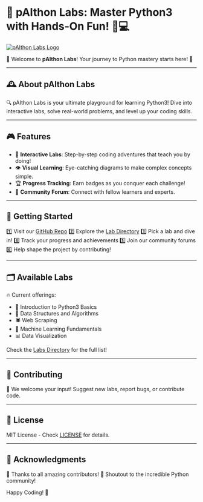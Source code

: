 # 🎯 pAIthon Labs: Master Python3 with Hands-On Fun! 🧪💻

[![pAIthon Labs Logo](Logos-Files/LabLogo.png)](https://github.com/worldfamous718/pAIthon-Labs)

🌟 Welcome to **pAIthon Labs**! Your journey to Python mastery starts here! 🚀

---

## 🕰️ About pAIthon Labs

🔍 pAIthon Labs is your ultimate playground for learning Python3! Dive into interactive labs, solve real-world problems, and level up your coding skills.

---

## 🎮 Features

- 🔢 **Interactive Labs**: Step-by-step coding adventures that teach you by doing!
- 👁️ **Visual Learning**: Eye-catching diagrams to make complex concepts simple.
- 🏆 **Progress Tracking**: Earn badges as you conquer each challenge!
- 💬 **Community Forum**: Connect with fellow learners and experts.

---

## 🚀 Getting Started

1️⃣ Visit our [GitHub Repo](https://github.com/worldfamous718/pAIthon-Labs)
2️⃣ Explore the [Lab Directory](Labs)
3️⃣ Pick a lab and dive in!
4️⃣ Track your progress and achievements
5️⃣ Join our community forums
6️⃣ Help shape the project by contributing!

---

## 🗂️ Available Labs

🔥 Current offerings:
- 🐍 Introduction to Python3 Basics
- 🧩 Data Structures and Algorithms
- 🕷️ Web Scraping
- 🤖 Machine Learning Fundamentals
- 📊 Data Visualization

Check the [Labs Directory](Labs) for the full list!

---

## 🤝 Contributing

🙌 We welcome your input! Suggest new labs, report bugs, or contribute code.

---

## 📜 License

MIT License - Check [LICENSE](LICENSE) for details.

---

## 🙏 Acknowledgments

🙌 Thanks to all amazing contributors!
🌟 Shoutout to the incredible Python community!

Happy Coding! 🎉

